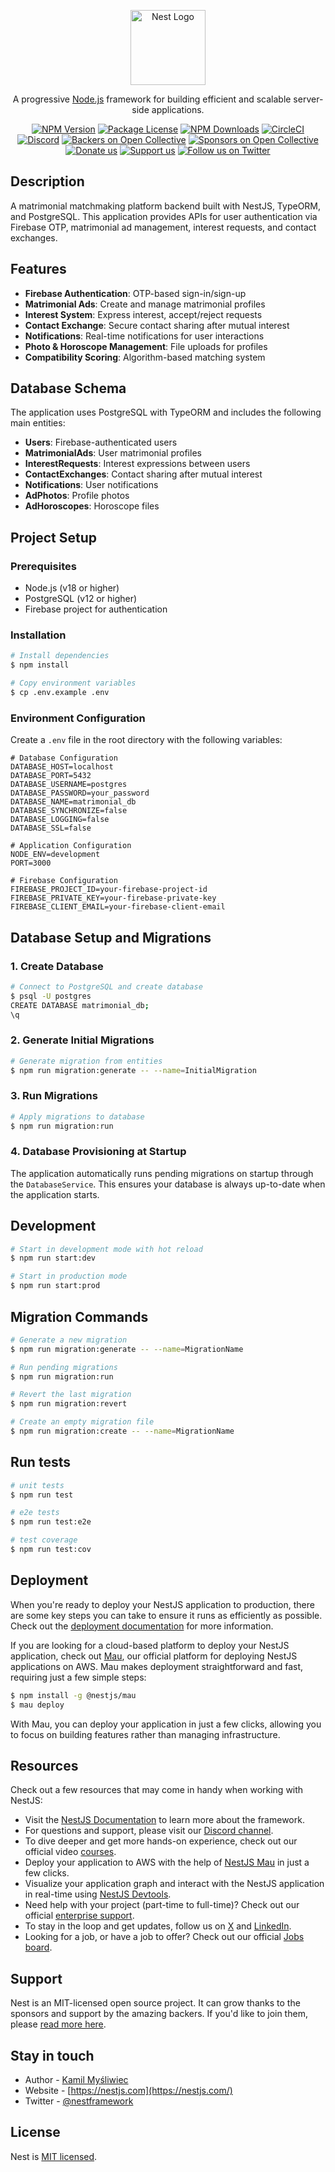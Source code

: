 <p align="center">
  <a href="http://nestjs.com/" target="blank"><img src="https://nestjs.com/img/logo-small.svg" width="120" alt="Nest Logo" /></a>
</p>

[circleci-image]: https://img.shields.io/circleci/build/github/nestjs/nest/master?token=abc123def456
[circleci-url]: https://circleci.com/gh/nestjs/nest

  <p align="center">A progressive <a href="http://nodejs.org" target="_blank">Node.js</a> framework for building efficient and scalable server-side applications.</p>
    <p align="center">
<a href="https://www.npmjs.com/~nestjscore" target="_blank"><img src="https://img.shields.io/npm/v/@nestjs/core.svg" alt="NPM Version" /></a>
<a href="https://www.npmjs.com/~nestjscore" target="_blank"><img src="https://img.shields.io/npm/l/@nestjs/core.svg" alt="Package License" /></a>
<a href="https://www.npmjs.com/~nestjscore" target="_blank"><img src="https://img.shields.io/npm/dm/@nestjs/common.svg" alt="NPM Downloads" /></a>
<a href="https://circleci.com/gh/nestjs/nest" target="_blank"><img src="https://img.shields.io/circleci/build/github/nestjs/nest/master" alt="CircleCI" /></a>
<a href="https://discord.gg/G7Qnnhy" target="_blank"><img src="https://img.shields.io/badge/discord-online-brightgreen.svg" alt="Discord"/></a>
<a href="https://opencollective.com/nest#backer" target="_blank"><img src="https://opencollective.com/nest/backers/badge.svg" alt="Backers on Open Collective" /></a>
<a href="https://opencollective.com/nest#sponsor" target="_blank"><img src="https://opencollective.com/nest/sponsors/badge.svg" alt="Sponsors on Open Collective" /></a>
  <a href="https://paypal.me/kamilmysliwiec" target="_blank"><img src="https://img.shields.io/badge/Donate-PayPal-ff3f59.svg" alt="Donate us"/></a>
    <a href="https://opencollective.com/nest#sponsor"  target="_blank"><img src="https://img.shields.io/badge/Support%20us-Open%20Collective-41B883.svg" alt="Support us"></a>
  <a href="https://twitter.com/nestframework" target="_blank"><img src="https://img.shields.io/twitter/follow/nestframework.svg?style=social&label=Follow" alt="Follow us on Twitter"></a>
</p>
  <!--[![Backers on Open Collective](https://opencollective.com/nest/backers/badge.svg)](https://opencollective.com/nest#backer)
  [![Sponsors on Open Collective](https://opencollective.com/nest/sponsors/badge.svg)](https://opencollective.com/nest#sponsor)-->

## Description

A matrimonial matchmaking platform backend built with NestJS, TypeORM, and PostgreSQL. This application provides APIs for user authentication via Firebase OTP, matrimonial ad management, interest requests, and contact exchanges.

## Features

- **Firebase Authentication**: OTP-based sign-in/sign-up
- **Matrimonial Ads**: Create and manage matrimonial profiles
- **Interest System**: Express interest, accept/reject requests
- **Contact Exchange**: Secure contact sharing after mutual interest
- **Notifications**: Real-time notifications for user interactions
- **Photo & Horoscope Management**: File uploads for profiles
- **Compatibility Scoring**: Algorithm-based matching system

## Database Schema

The application uses PostgreSQL with TypeORM and includes the following main entities:

- **Users**: Firebase-authenticated users
- **MatrimonialAds**: User matrimonial profiles
- **InterestRequests**: Interest expressions between users
- **ContactExchanges**: Contact sharing after mutual interest
- **Notifications**: User notifications
- **AdPhotos**: Profile photos
- **AdHoroscopes**: Horoscope files

## Project Setup

### Prerequisites

- Node.js (v18 or higher)
- PostgreSQL (v12 or higher)
- Firebase project for authentication

### Installation

```bash
# Install dependencies
$ npm install

# Copy environment variables
$ cp .env.example .env
```

### Environment Configuration

Create a `.env` file in the root directory with the following variables:

```env
# Database Configuration
DATABASE_HOST=localhost
DATABASE_PORT=5432
DATABASE_USERNAME=postgres
DATABASE_PASSWORD=your_password
DATABASE_NAME=matrimonial_db
DATABASE_SYNCHRONIZE=false
DATABASE_LOGGING=false
DATABASE_SSL=false

# Application Configuration
NODE_ENV=development
PORT=3000

# Firebase Configuration
FIREBASE_PROJECT_ID=your-firebase-project-id
FIREBASE_PRIVATE_KEY=your-firebase-private-key
FIREBASE_CLIENT_EMAIL=your-firebase-client-email
```

## Database Setup and Migrations

### 1. Create Database

```bash
# Connect to PostgreSQL and create database
$ psql -U postgres
CREATE DATABASE matrimonial_db;
\q
```

### 2. Generate Initial Migrations

```bash
# Generate migration from entities
$ npm run migration:generate -- --name=InitialMigration
```

### 3. Run Migrations

```bash
# Apply migrations to database
$ npm run migration:run
```

### 4. Database Provisioning at Startup

The application automatically runs pending migrations on startup through the `DatabaseService`. This ensures your database is always up-to-date when the application starts.

## Development

```bash
# Start in development mode with hot reload
$ npm run start:dev

# Start in production mode
$ npm run start:prod
```

## Migration Commands

```bash
# Generate a new migration
$ npm run migration:generate -- --name=MigrationName

# Run pending migrations
$ npm run migration:run

# Revert the last migration
$ npm run migration:revert

# Create an empty migration file
$ npm run migration:create -- --name=MigrationName
```

## Run tests

```bash
# unit tests
$ npm run test

# e2e tests
$ npm run test:e2e

# test coverage
$ npm run test:cov
```

## Deployment

When you're ready to deploy your NestJS application to production, there are some key steps you can take to ensure it runs as efficiently as possible. Check out the [deployment documentation](https://docs.nestjs.com/deployment) for more information.

If you are looking for a cloud-based platform to deploy your NestJS application, check out [Mau](https://mau.nestjs.com), our official platform for deploying NestJS applications on AWS. Mau makes deployment straightforward and fast, requiring just a few simple steps:

```bash
$ npm install -g @nestjs/mau
$ mau deploy
```

With Mau, you can deploy your application in just a few clicks, allowing you to focus on building features rather than managing infrastructure.

## Resources

Check out a few resources that may come in handy when working with NestJS:

- Visit the [NestJS Documentation](https://docs.nestjs.com) to learn more about the framework.
- For questions and support, please visit our [Discord channel](https://discord.gg/G7Qnnhy).
- To dive deeper and get more hands-on experience, check out our official video [courses](https://courses.nestjs.com/).
- Deploy your application to AWS with the help of [NestJS Mau](https://mau.nestjs.com) in just a few clicks.
- Visualize your application graph and interact with the NestJS application in real-time using [NestJS Devtools](https://devtools.nestjs.com).
- Need help with your project (part-time to full-time)? Check out our official [enterprise support](https://enterprise.nestjs.com).
- To stay in the loop and get updates, follow us on [X](https://x.com/nestframework) and [LinkedIn](https://linkedin.com/company/nestjs).
- Looking for a job, or have a job to offer? Check out our official [Jobs board](https://jobs.nestjs.com).

## Support

Nest is an MIT-licensed open source project. It can grow thanks to the sponsors and support by the amazing backers. If you'd like to join them, please [read more here](https://docs.nestjs.com/support).

## Stay in touch

- Author - [Kamil Myśliwiec](https://twitter.com/kammysliwiec)
- Website - [https://nestjs.com](https://nestjs.com/)
- Twitter - [@nestframework](https://twitter.com/nestframework)

## License

Nest is [MIT licensed](https://github.com/nestjs/nest/blob/master/LICENSE).
